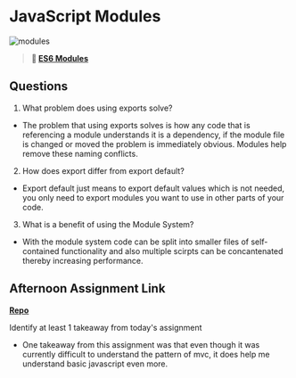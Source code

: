 # JavaScript Modules

![modules](https://bcw.blob.core.windows.net/public/img/1015719031845190)

> **📖 [ES6 Modules](https://codeworksacademy.com/fs-student-guide/resources/wk3/01-Modules)**

## Questions

1. What problem does using exports solve?

- The problem that using exports solves is how any code that is referencing a module understands it is a dependency, if the module file is changed or moved the problem is immediately obvious. Modules help remove these naming conflicts.

2. How does export differ from export default?

- Export default just means to export default values which is not needed, you only need to export modules you want to use in other parts of your code.

3. What is a benefit of using the Module System?

- With the module system code can be split into smaller files of self-contained functionality and also multiple scirpts can be concantenated thereby increasing performance.

## Afternoon Assignment Link

**[Repo](https://github.com/PKILB/game-night)**

Identify at least 1 takeaway from today's assignment

- One takeaway from this assignment was that even though it was currently difficult to understand the pattern of mvc, it does help me understand basic javascript even more.